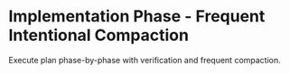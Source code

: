 # Implementation Phase - Frequent Intentional Compaction
Execute plan phase-by-phase with verification and frequent compaction.
